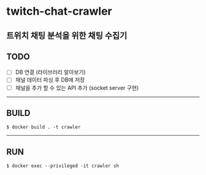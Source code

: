 # twitch-chat-crawler

트위치 채팅 분석을 위한 채팅 수집기
---
## TODO
- [ ] DB 연결 (라이브러리 알아보기)
- [ ] 채널 데이터 파싱 후 DB에 저장
- [ ] 채널을 추가 할 수 있는 API 추가 (socket server 구현)
---
## BUILD
```
$ docker build . -t crawler
```
---
## RUN
```
$ docker exec --privileged -it crawler sh
```